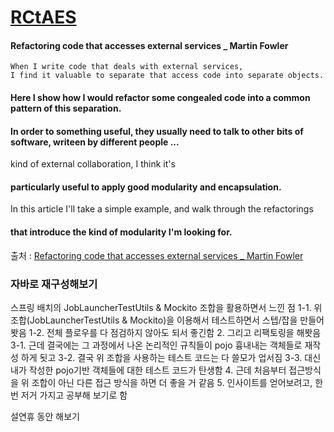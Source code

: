 # [RCtAES](https://martinfowler.com/articles/refactoring-external-service.html#musings)
#### Refactoring code that accesses external services _ Martin Fowler  
```
When I write code that deals with external services, 
I find it valuable to separate that access code into separate objects.
```
#### Here I show how I would refactor some congealed code into a common pattern of this separation.

#### In order to something useful, they usually need to talk to other bits of software, writeen by different people ...

kind of external collaboration, I think it's  
#### particularly useful to apply good modularity and encapsulation.

In this article I'll take a simple example, and walk through the refactorings
#### that introduce the kind of modularity I'm looking for.

출처 : [Refactoring code that accesses external services _ Martin Fowler](https://martinfowler.com/articles/refactoring-external-service.html#musings)  

### 자바로 재구성해보기

스프링 배치의 JobLauncherTestUtils & Mockito 조합을 활용하면서 느낀 점
1-1. 위 조합(JobLauncherTestUtils & Mockito)을 이용해서 테스트하면서 스텝/잡을 만들어 봣음
1-2. 전체 플로우를 다 점검하지 않아도 되서 좋긴함
2. 그리고 리팩토링을 해봣음
3-1. 근데 결국에는 그 과정에서 나온 논리적인 규칙들이 pojo 흉내내는 객체들로 재작성 하게 됫고
3-2. 결국 위 조합을 사용하는 테스트 코드는 다 쓸모가 업서짐
3-3. 대신 내가 작성한 pojo기반 객체들에 대한 테스트 코드가 탄생함
4. 근데 처음부터 접근방식을 위 조합이 아닌 다른 접근 방식을 하면 더 좋을 거 같음
5. 인사이트를 얻어보려고, 한 번 저거 가지고 공부해 보기로 함

설연휴 동안 해보기